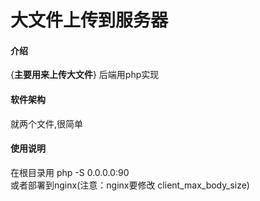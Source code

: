 # 大文件上传到服务器

#### 介绍
{**主要用来上传大文件**}
后端用php实现

#### 软件架构  
就两个文件,很简单


#### 使用说明
在根目录用 php -S 0.0.0.0:90  
或者部署到nginx(注意：nginx要修改 client_max_body_size)
